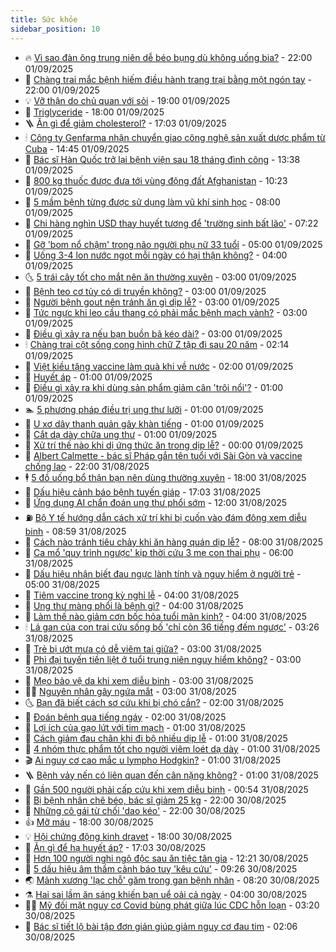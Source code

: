 ```yaml
---
title: Sức khỏe
sidebar_position: 10
---
```


<!-- vnexpress-suc-khoe:START -->
- 🔥 [Vì sao đàn ông trung niên dễ béo bụng dù không uống bia?](https://vnexpress.net/vi-sao-dan-ong-trung-nien-de-beo-bung-du-khong-uong-bia-4933970.html) - 22:00 01/09/2025
- 🥰 [Chàng trai mắc bệnh hiếm điều hành trang trại bằng một ngón tay](https://vnexpress.net/chang-trai-mac-benh-hiem-dieu-hanh-trang-trai-bang-mot-ngon-tay-4933924.html) - 22:00 01/09/2025
- 💡 [Vỡ thận do chủ quan với sỏi](https://vnexpress.net/vo-than-do-chu-quan-voi-soi-4934054.html) - 19:00 01/09/2025
- 🤗 [Triglyceride](https://vnexpress.net/triglyceride-4933509.html) - 18:00 01/09/2025
- 🪜 [Ăn gì để giảm cholesterol?](https://vnexpress.net/an-gi-de-giam-cholesterol-4933972.html) - 17:03 01/09/2025
- 🕯 [Công ty Genfarma nhận chuyển giao công nghệ sản xuất dược phẩm từ Cuba](https://vnexpress.net/cong-ty-genfarma-nhan-chuyen-giao-cong-nghe-san-xuat-duoc-pham-tu-cuba-4934078.html) - 14:45 01/09/2025
- 🤭 [Bác sĩ Hàn Quốc trở lại bệnh viện sau 18 tháng đình công](https://vnexpress.net/bac-si-han-quoc-tro-lai-benh-vien-sau-18-thang-dinh-cong-4934053.html) - 13:38 01/09/2025
- 👀 [800 kg thuốc được đưa tới vùng động đất Afghanistan](https://vnexpress.net/800-kg-thuoc-duoc-dua-toi-vung-dong-dat-afghanistan-4933954.html) - 10:23 01/09/2025
- 🌋 [5 mầm bệnh từng được sử dụng làm vũ khí sinh học](https://vnexpress.net/5-mam-benh-tung-duoc-su-dung-lam-vu-khi-sinh-hoc-4933865.html) - 08:00 01/09/2025
- 🫶 [Chi hàng nghìn USD thay huyết tương để &#39;trường sinh bất lão&#39;](https://vnexpress.net/chi-hang-nghin-usd-thay-huyet-tuong-de-truong-sinh-bat-lao-4933878.html) - 07:22 01/09/2025
- 🦆 [Gỡ &#39;bom nổ chậm&#39; trong não người phụ nữ 33 tuổi](https://vnexpress.net/go-bom-no-cham-trong-nao-nguoi-phu-nu-33-tuoi-4933692.html) - 05:00 01/09/2025
- 🚀 [Uống 3-4 lon nước ngọt mỗi ngày có hại thận không?](https://vnexpress.net/uong-3-4-lon-nuoc-ngot-moi-ngay-co-hai-than-khong-4933754.html) - 04:00 01/09/2025
- 🌜 [5 trái cây tốt cho mắt nên ăn thường xuyên](https://vnexpress.net/5-trai-cay-tot-cho-mat-nen-an-thuong-xuyen-4933645.html) - 03:00 01/09/2025
- 🧰 [Bệnh teo cơ tủy có di truyền không?](https://vnexpress.net/benh-teo-co-tuy-co-di-truyen-khong-4933592.html) - 03:00 01/09/2025
- 💫 [Người bệnh gout nên tránh ăn gì dịp lễ?](https://vnexpress.net/nguoi-benh-gout-nen-tranh-an-gi-dip-le-4933589.html) - 03:00 01/09/2025
- 🌝 [Tức ngực khi leo cầu thang có phải mắc bệnh mạch vành?](https://vnexpress.net/tuc-nguc-khi-leo-cau-thang-co-phai-mac-benh-mach-vanh-4933586.html) - 03:00 01/09/2025
- 🗽 [Điều gì xảy ra nếu bạn buồn bã kéo dài?](https://vnexpress.net/dieu-gi-xay-ra-neu-ban-buon-ba-keo-dai-4933430.html) - 03:00 01/09/2025
- 🕯 [Chàng trai cột sống cong hình chữ Z tập đi sau 20 năm](https://vnexpress.net/chang-trai-cot-song-cong-hinh-chu-z-tap-di-sau-20-nam-4933873.html) - 02:14 01/09/2025
- 🦅 [Việt kiều tặng vaccine làm quà khi về nước](https://vnexpress.net/viet-kieu-tang-vaccine-lam-qua-khi-ve-nuoc-4933859.html) - 02:00 01/09/2025
- 🦆 [Huyết áp](https://vnexpress.net/huyet-ap-4933512.html) - 01:00 01/09/2025
- 🎊 [Điều gì xảy ra khi dùng sản phẩm giảm cân &#39;trôi nổi&#39;?](https://vnexpress.net/dieu-gi-xay-ra-khi-dung-san-pham-giam-can-troi-noi-4933425.html) - 01:00 01/09/2025
- 🏊 [5 phương pháp điều trị ung thư lưỡi](https://vnexpress.net/5-phuong-phap-dieu-tri-ung-thu-luoi-4933405.html) - 01:00 01/09/2025
- 📝 [U xơ dây thanh quản gây khàn tiếng](https://vnexpress.net/u-xo-day-thanh-quan-gay-khan-tieng-4933382.html) - 01:00 01/09/2025
- 💯 [Cắt dạ dày chữa ung thư](https://vnexpress.net/cat-da-day-chua-ung-thu-4933381.html) - 01:00 01/09/2025
- 🌊 [Xử trí thế nào khi dị ứng thức ăn trong dịp lễ?](https://vnexpress.net/xu-tri-the-nao-khi-di-ung-thuc-an-trong-dip-le-4933757.html) - 00:00 01/09/2025
- 🚀 [Albert Calmette - bác sĩ Pháp gắn tên tuổi với Sài Gòn và vaccine chống lao](https://vnexpress.net/albert-calmette-bac-si-phap-gan-ten-tuoi-voi-sai-gon-va-vaccine-chong-lao-4932905.html) - 22:00 31/08/2025
- 🕴 [5 đồ uống bổ thận bạn nên dùng thường xuyên](https://vnexpress.net/5-do-uong-bo-than-ban-nen-dung-thuong-xuyen-4933658.html) - 18:00 31/08/2025
- 🗽 [Dấu hiệu cảnh báo bệnh tuyến giáp](https://vnexpress.net/dau-hieu-canh-bao-benh-tuyen-giap-4933239.html) - 17:03 31/08/2025
- 🎡 [Ứng dụng AI chẩn đoán ung thư phổi sớm](https://vnexpress.net/ung-dung-ai-chan-doan-ung-thu-phoi-som-4933674.html) - 12:00 31/08/2025
- ⛽️ [Bộ Y tế hướng dẫn cách xử trí khi bị cuốn vào đám đông xem diễu binh](https://vnexpress.net/bo-y-te-huong-dan-cach-xu-tri-khi-bi-cuon-vao-dam-dong-xem-dieu-binh-4933745.html) - 08:59 31/08/2025
- 🦆 [Cách nào tránh tiêu chảy khi ăn hàng quán dịp lễ?](https://vnexpress.net/cach-nao-tranh-tieu-chay-khi-an-hang-quan-dip-le-4933606.html) - 08:00 31/08/2025
- 🤩 [Ca mổ &#39;quy trình ngược&#39; kịp thời cứu 3 mẹ con thai phụ](https://vnexpress.net/ca-mo-quy-trinh-nguoc-kip-thoi-cuu-3-me-con-thai-phu-4933018.html) - 06:00 31/08/2025
- 🦒 [Dấu hiệu nhận biết đau ngực lành tính và nguy hiểm ở người trẻ](https://vnexpress.net/dau-hieu-nhan-biet-dau-nguc-lanh-tinh-va-nguy-hiem-o-nguoi-tre-4933574.html) - 05:00 31/08/2025
- 💫 [Tiêm vaccine trong kỳ nghỉ lễ](https://vnexpress.net/tiem-vaccine-trong-ky-nghi-le-4933655.html) - 04:00 31/08/2025
- 🐘 [Ung thư màng phổi là bệnh gì?](https://vnexpress.net/ung-thu-mang-phoi-la-benh-gi-4933584.html) - 04:00 31/08/2025
- 🚀 [Làm thế nào giảm cơn bốc hỏa tuổi mãn kinh?](https://vnexpress.net/lam-the-nao-giam-con-boc-hoa-tuoi-man-kinh-4933582.html) - 04:00 31/08/2025
- 🕯 [Lá gan của con trai cứu sống bố &#39;chỉ còn 36 tiếng đếm ngược&#39;](https://vnexpress.net/la-gan-cua-con-trai-cuu-song-bo-chi-con-36-tieng-dem-nguoc-4933672.html) - 03:26 31/08/2025
- 🦏 [Trẻ bị ướt mưa có dễ viêm tai giữa?](https://vnexpress.net/tre-bi-uot-mua-co-de-viem-tai-giua-4933577.html) - 03:00 31/08/2025
- 🦄 [Phì đại tuyến tiền liệt ở tuổi trung niên nguy hiểm không?](https://vnexpress.net/phi-dai-tuyen-tien-liet-o-tuoi-trung-nien-nguy-hiem-khong-4933573.html) - 03:00 31/08/2025
- 🦒 [Mẹo bảo vệ da khi xem diễu binh](https://vnexpress.net/meo-bao-ve-da-khi-xem-dieu-binh-4933567.html) - 03:00 31/08/2025
- 👨‍🏫 [Nguyên nhân gây ngứa mắt](https://vnexpress.net/nguyen-nhan-gay-ngua-mat-4933426.html) - 03:00 31/08/2025
- 🌜 [Bạn đã biết cách sơ cứu khi bị chó cắn?](https://vnexpress.net/ban-da-biet-cach-so-cuu-khi-bi-cho-can-4933604.html) - 02:00 31/08/2025
- 🚀 [Đoán bệnh qua tiếng ngáy](https://vnexpress.net/doan-benh-qua-tieng-ngay-4933578.html) - 02:00 31/08/2025
- 💃 [Lợi ích của gạo lứt với tim mạch](https://vnexpress.net/loi-ich-cua-gao-lut-voi-tim-mach-4933575.html) - 01:00 31/08/2025
- 💯 [Cách giảm đau chân khi đi bộ nhiều dịp lễ](https://vnexpress.net/cach-giam-dau-chan-khi-di-bo-nhieu-dip-le-4933571.html) - 01:00 31/08/2025
- 🤔 [4 nhóm thực phẩm tốt cho người viêm loét dạ dày](https://vnexpress.net/4-nhom-thuc-pham-tot-cho-nguoi-viem-loet-da-day-4933397.html) - 01:00 31/08/2025
- 🎬 [Ai nguy cơ cao mắc u lympho Hodgkin?](https://vnexpress.net/ai-nguy-co-cao-mac-u-lympho-hodgkin-4933365.html) - 01:00 31/08/2025
- 🪜 [Bệnh vảy nến có liên quan đến cân nặng không?](https://vnexpress.net/benh-vay-nen-co-lien-quan-den-can-nang-khong-4933362.html) - 01:00 31/08/2025
- 🦣 [Gần 500 người phải cấp cứu khi xem diễu binh](https://vnexpress.net/gan-500-nguoi-phai-cap-cuu-khi-xem-duyet-binh-4933566.html) - 00:54 31/08/2025
- 🧐 [Bị bệnh nhân chê béo, bác sĩ giảm 25 kg](https://vnexpress.net/bi-benh-nhan-che-beo-bac-si-giam-25-kg-4933366.html) - 22:00 30/08/2025
- 🤡 [Những cô gái từ chối &#39;dao kéo&#39;](https://vnexpress.net/nhung-co-gai-tu-choi-dao-keo-4931477.html) - 22:00 30/08/2025
- 👍 [Mỡ máu](https://vnexpress.net/mo-mau-4933499.html) - 18:00 30/08/2025
- 💡 [Hội chứng động kinh dravet](https://vnexpress.net/suc-khoe/cam-nang/hoi-chung-dravet-365) - 18:00 30/08/2025
- 💯 [Ăn gì để hạ huyết áp?](https://vnexpress.net/an-gi-de-ha-huyet-ap-4933386.html) - 17:03 30/08/2025
- 🧠 [Hơn 100 người nghi ngộ độc sau ăn tiệc tân gia](https://vnexpress.net/hon-100-nguoi-nghi-ngo-doc-sau-an-tiec-tan-gia-4933540.html) - 12:21 30/08/2025
- 🎡 [5 dấu hiệu âm thầm cảnh báo tuỵ &#39;kêu cứu&#39;](https://vnexpress.net/5-dau-hieu-am-tham-canh-bao-tuy-keu-cuu-4933520.html) - 09:26 30/08/2025
- 🌏 [Mảnh xương &#39;lạc chỗ&#39; găm trong gan bệnh nhân](https://vnexpress.net/manh-xuong-lac-cho-gam-trong-gan-benh-nhan-4933495.html) - 08:20 30/08/2025
- ⚗️ [Hai sai lầm ăn sáng khiến bạn uể oải cả ngày](https://vnexpress.net/hai-sai-lam-an-sang-khien-ban-ue-oai-ca-ngay-4933377.html) - 04:00 30/08/2025
- 👨‍🏫 [Mỹ đối mặt nguy cơ Covid bùng phát giữa lúc CDC hỗn loạn](https://vnexpress.net/my-doi-mat-nguy-co-covid-bung-phat-giua-luc-cdc-hon-loan-4933407.html) - 03:20 30/08/2025
- 🤖 [Bác sĩ tiết lộ bài tập đơn giản giúp giảm nguy cơ đau tim](https://vnexpress.net/bac-si-tiet-lo-bai-tap-don-gian-giup-giam-nguy-co-dau-tim-4933375.html) - 02:06 30/08/2025<!-- vnexpress-suc-khoe:END -->
